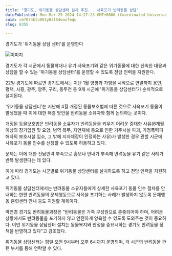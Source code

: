 ```yaml
---
title: "경기도, 위기동물 상담센터 설치 추진... 사육포기 반려동물 상담"
datePublished: Mon Mar 25 2024 14:27:23 GMT+0000 (Coordinated Universal Time)
cuid: cm7074ktu001y0al54wuofequ
slug: 6355

---
```



경기도가 '위기동물 상담 센터'를 운영한다

![이미지](https://cdn.hashnode.com/res/hashnode/image/upload/v1739261055674/2e5ccd28-f7a9-42d2-a52a-8889eb810657.jpeg)

경기도가 각 시군에서 동물학대나 유기·사육포기와 같은 위기동물에 대한 신속한 대응과 상담을 할 수 있는 '위기동물 상담센터'를 운영할 수 있도록 전담 인력을 지원한다.

22일 경기도에 따르면 경기도에서는 지난 1월 양평과 가평을 시작으로 연말까지 용인, 평택, 시흥, 광주, 양주, 구리, 동두천 등 9개 시군에 '위기동물 상담센터'가 순차적으로 설치된다.

'위기동물 상담센터'는 지난해 4월 개정된 동물보호법에 따른 것으로 사육포기 동물이 발생했을 때 이에 대한 해결 방안을 반려동물 소유자와 함께 논의하는 곳이다.

개정된 동물보호법은 반려동물 소유자가 반려동물을 키우기 어려운 중대한 사유(6개월 이상의 장기입원 및 요양, 병역 복무, 자연재해 등으로 인한 거주시설 파괴, 가정폭력피해자의 보호시설 입소, 그 밖에 지자체장이 인정하는 사유)가 발생한 경우 관할 시군에 사육포기 동물 인수를 신청할 수 있도록 허용하고 있다.

문제는 이에 대한 전담인력 부족으로 홍보나 안내가 부족해 반려동물 유기 같은 사례가 반복 발생한다는 데 있다.

이에 따라 경기도는 시군별로 위기동물 상담센터를 설치하도록 하고 전담 인력을 지원하고 있다.

위기동물 상담센터에서는 반려동물 소유자들에게 상세한 사육포기 동물 인수 절차를 안내하는 한편 반려동물의 문제행동으로 사육을 포기하는 사례가 발생하지 않도록 문제행동 훈련센터 안내 등도 지원할 계획이다.

박연경 경기도 반려동물과장은 "반려동물은 가족 구성원으로 존중되어야 하며, 어려운 상황에서도 반려동물을 포기하지 않고 안전하게 양육할 수 있도록 도와주는 것이 중요하다. 이번 위기동물 상담센터 설치는 동물복지와 안정을 중요시하는 경기도 반려동물 정책을 반영하고 있다"고 강조했다.

위기동물 상담센터는 평일 오전 9시부터 오후 6시까지 운영되며, 각 시군의 반려동물 관련 부서를 통해 연락할 수 있다.